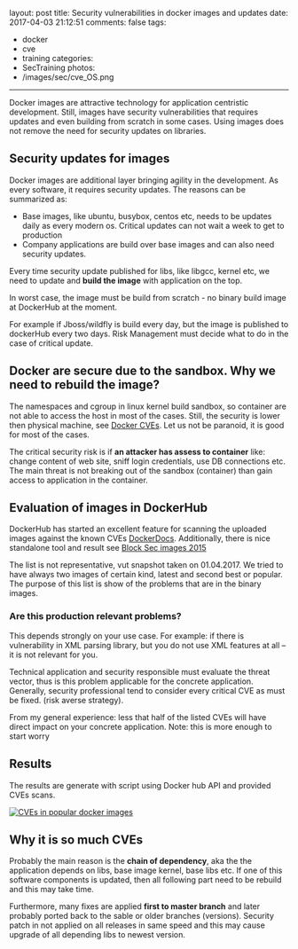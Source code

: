 ﻿layout: post
title: Security vulnerabilities in docker images and updates
date: 2017-04-03 21:12:51
comments: false
tags: 
- docker
- cve
- training
categories: 
- SecTraining 
photos: 
- /images/sec/cve_OS.png
---

Docker images are attractive technology for application centristic development. Still, images have security vulnerabilities that requires updates and even building from scratch in some cases. Using images does not remove the need for security updates on libraries.

<!-- more --> 

## Security updates for images
 
Docker images are additional layer bringing agility in the development. As every software, it requires security updates. The reasons can be summarized as:
- Base images, like ubuntu, busybox, centos etc, needs to be updates daily as every modern os. Critical updates can not wait a week to get to production
- Company applications are build over base images and can also need security updates.

Every time security update published for libs, like libgcc, kernel etc, we need to update and __build the image__ with application on the top.

In worst case, the image must be build from scratch - no binary build image at DockerHub at the moment. 

For example if Jboss/wildfly is build every day, but the image is published to dockerHub every two days. Risk Management must decide what to do in the case of critical update.

## Docker are secure due to the sandbox. Why we need to rebuild the image? 

The namespaces and cgroup in linux kernel build sandbox, so container are not able to access the host in most of the cases. Still, the security is lower then physical machine, see [Docker CVEs](https://www.cvedetails.com/vulnerability-list/vendor_id-13534/Docker.html). Let us not be paranoid, it is good for most of the cases.

The critical security risk is if __an attacker has assess to container__ like: change content of web site, sniff login credentials, use DB connections etc. The main threat is not breaking out of the sandbox (container) than gain access to application in the container.   

## Evaluation of images in DockerHub 

DockerHub has started an excellent feature for scanning the uploaded images against the known CVEs [DockerDocs](https://docs.docker.com/docker-cloud/builds/image-scan/). Additionally, there is nice standalone tool and result see [Block Sec images 2015](https://www.banyanops.com/blog/analyzing-docker-hub/) 

The list is not representative, vut snapshot taken on 01.04.2017. We tried to have always two images of certain kind, latest and second best or popular. The purpose of this list is show of the problems that are in the binary images.

### Are this production relevant problems?

This depends strongly on your use case. For example: if there is vulnerability in XML parsing library, but you do not use XML features at all – it is not relevant for you.

Technical application and security responsible must evaluate the threat vector, thus is this problem applicable for the concrete application. Generally, security professional tend to consider every critical CVE as must be fixed. (risk averse strategy).

From my general experience: less that half of the listed CVEs will have direct impact on your concrete application. Note: this is more enough to start worry

## Results 

The results are generate with script using Docker hub API and provided CVEs scans.

[![CVEs in popular docker images](/images/sec/cve_docker.png)](/images/sec/arch_2.jpg)

## Why it is so much CVEs
 
Probably the main reason is the __chain of dependency__, aka the the application depends on libs, base image kernel, base libs etc. If one of this software components is updated, then all following part need to be rebuild and this may take time. 

Furthermore, many fixes are applied __first to master branch__ and later probably ported back to the sable or older branches (versions). Security patch in not applied on all releases in same speed and this may cause upgrade of all depending libs to newest version. 



